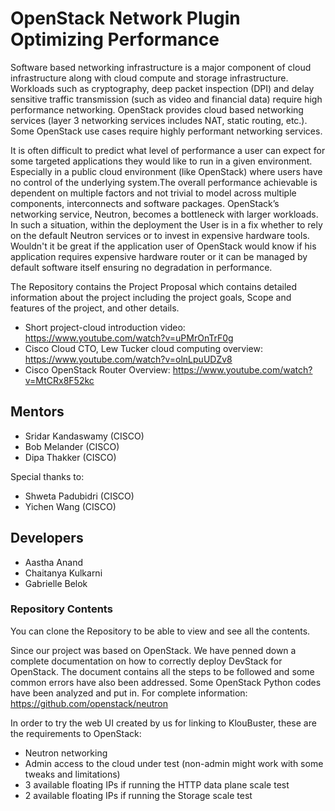 # OpenStack Network Plugin Optimizing Performance

Software based networking infrastructure is a major component of cloud infrastructure along with cloud compute and storage infrastructure. Workloads such as cryptography, deep packet inspection (DPI) and delay sensitive traffic transmission (such as video and financial data) require high performance networking. OpenStack provides cloud based networking services (layer 3 networking services includes NAT, static routing, etc.). Some OpenStack use cases require highly performant networking services. 

It is often difficult to predict what level of performance a user can expect for some targeted applications they would like to run in a given environment. Especially in a public cloud environment (like OpenStack) where users have no control of the underlying system.The overall performance achievable is dependent on multiple factors and not trivial to model across multiple components, interconnects and software packages. OpenStack’s networking service, Neutron, becomes a bottleneck with larger workloads. In such a situation, within the deployment the User is in a fix whether to rely on the default Neutron services or to invest in expensive hardware tools. Wouldn't it be great if the application user of OpenStack would know if his application requires expensive hardware router or it can be managed by default software itself ensuring no degradation in performance.

The Repository contains the Project Proposal which contains detailed information about the project including the project goals, Scope and features of the project, and other details. 

* Short project-cloud introduction video: https://www.youtube.com/watch?v=uPMrOnTrF0g
* Cisco Cloud CTO, Lew Tucker cloud computing overview: https://www.youtube.com/watch?v=olnLpuUDZv8
* Cisco OpenStack Router Overview: https://www.youtube.com/watch?v=MtCRx8F52kc

## Mentors
- Sridar Kandaswamy (CISCO)
- Bob Melander (CISCO)
- Dipa Thakker (CISCO)

Special thanks to:
- Shweta Padubidri (CISCO)
- Yichen Wang (CISCO)

## Developers
- Aastha Anand
- Chaitanya Kulkarni
- Gabrielle Belok

### Repository Contents
You can clone the Repository to be able to view and see all the contents. 

Since our project was based on OpenStack. We have penned down a complete documentation on how to correctly deploy DevStack for OpenStack. The document contains all the steps to be followed and some common errors have also been addressed.
Some OpenStack Python codes have been analyzed and put in. For complete information: https://github.com/openstack/neutron

In order to try the web UI created by us for linking to KlouBuster, these are the requirements to OpenStack:
- Neutron networking
- Admin access to the cloud under test (non-admin might work with some tweaks and limitations)
- 3 available floating IPs if running the HTTP data plane scale test
- 2 available floating IPs if running the Storage scale test




